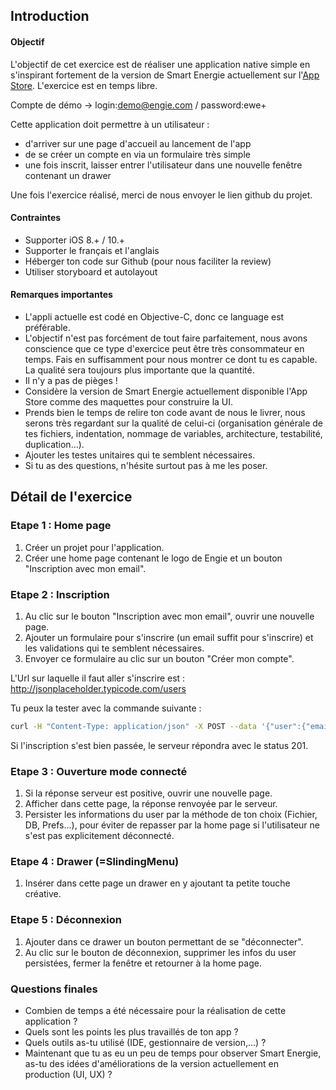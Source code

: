 ## Introduction

#### Objectif

L'objectif de cet exercice est de réaliser une application native simple en s'inspirant fortement de la version de Smart Energie actuellement sur l'[App Store](https://itunes.apple.com/fr/app/engie-smart-energie/id966219599?mt=8). L'exercice est en temps libre.

Compte de démo -> login:demo@engie.com / password:ewe+

Cette application doit permettre à un utilisateur :
- d'arriver sur une page d'accueil au lancement de l'app
- de se créer un compte en via un formulaire très simple
- une fois inscrit, laisser entrer l'utilisateur dans une nouvelle fenêtre contenant un drawer

Une fois l'exercice réalisé, merci de nous envoyer le lien github du projet.

#### Contraintes

- Supporter iOS 8.+ / 10.+
- Supporter le français et l'anglais
- Héberger ton code sur Github (pour nous faciliter la review)
- Utiliser storyboard et autolayout

#### Remarques importantes

- L'appli actuelle est codé en Objective-C, donc ce language est préférable.
- L'objectif n'est pas forcément de tout faire parfaitement, nous avons conscience que ce type d'exercice peut être très consommateur en temps. Fais en suffisamment pour nous montrer ce dont tu es capable. La qualité sera toujours plus importante que la quantité.
- Il n'y a pas de pièges !
- Considère la version de Smart Energie actuellement disponible l'App Store comme des maquettes pour construire la UI.
- Prends bien le temps de relire ton code avant de nous le livrer, nous serons très regardant sur la qualité de celui-ci (organisation générale de tes fichiers, indentation, nommage de variables, architecture, testabilité, duplication...).
- Ajouter les testes unitaires qui te semblent nécessaires.
- Si tu as des questions, n'hésite surtout pas à me les poser.

## Détail de l'exercice

### Etape 1 : Home page

1. Créer un projet pour l'application.
2. Créer une home page contenant le logo de Engie et un bouton "Inscription avec mon email".

### Etape 2 : Inscription

1. Au clic sur le bouton "Inscription avec mon email", ouvrir une nouvelle page.
2. Ajouter un formulaire pour s'inscrire (un email suffit pour s'inscrire) et les validations qui te semblent nécessaires.
3. Envoyer ce formulaire au clic sur un bouton "Créer mon compte".

L'Url sur laquelle il faut aller s'inscrire est : http://jsonplaceholder.typicode.com/users

Tu peux la tester avec la commande suivante :

```bash
curl -H "Content-Type: application/json" -X POST --data '{"user":{"email":"myaccount@email.com", "name":"username"}}' http://jsonplaceholder.typicode.com/users
```

Si l'inscription s'est bien passée, le serveur répondra avec le status 201.

### Etape 3 : Ouverture mode connecté

1. Si la réponse serveur est positive, ouvrir une nouvelle page.
2. Afficher dans cette page, la réponse renvoyée par le serveur.
3. Persister les informations du user par la méthode de ton choix (Fichier, DB, Prefs...), pour éviter de repasser par la home page si l'utilisateur ne s'est pas explicitement déconnecté.

### Etape 4 : Drawer (=SlindingMenu)

1. Insérer dans cette page un drawer en y ajoutant ta petite touche créative.

### Etape 5 : Déconnexion

1. Ajouter dans ce drawer un bouton permettant de se "déconnecter".
2. Au clic sur le bouton de déconnexion, supprimer les infos du user persistées, fermer la fenêtre et retourner à la home page.


### Questions finales

- Combien de temps a été nécessaire pour la réalisation de cette application ?
- Quels sont les points les plus travaillés de ton app ?  
- Quels outils as-tu utilisé (IDE, gestionnaire de version,...) ?
- Maintenant que tu as eu un peu de temps pour observer Smart Energie, as-tu des idées d'améliorations de la version actuellement en production (UI, UX) ?
